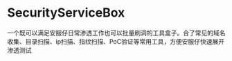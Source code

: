 # SecurityServiceBox
一个既可以满足安服仔日常渗透工作也可以批量刷洞的工具盒子。合了常见的域名收集、目录扫描、ip扫描、指纹扫描、PoC验证等常用工具，方便安服仔快速展开渗透测试
